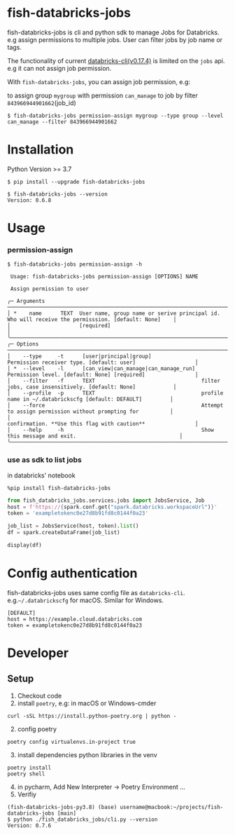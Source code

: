 # fish-databricks-jobs 

fish-databricks-jobs is cli and python sdk to manage Jobs for Databricks. e.g assign permissions to multiple jobs. User can filter jobs by job name or tags.  

The functionality of current [databricks-cli(v0.17.4)](https://pypi.org/project/databricks-cli/) is limited on the `jobs` api. e.g it can not assign job permission.

With `fish-databricks-jobs`, you can assign job permission, e.g: 

to assign group `mygroup` with permission `can_manage` to job by filter `843966944901662`(job_id) 
```angular2html
$ fish-databricks-jobs permission-assign mygroup --type group --level can_manage --filter 843966944901662
```
# Installation
Python Version >= 3.7 
```
$ pip install --upgrade fish-databricks-jobs
```
```angular2html
$ fish-databricks-jobs --version
Version: 0.6.8
```
# Usage
### permission-assign
```
$ fish-databricks-jobs permission-assign -h

 Usage: fish-databricks-jobs permission-assign [OPTIONS] NAME

 Assign permission to user

╭─ Arguments ─────────────────────────────────────────────────────────────────────────────────────────────────────────────╮
│ *    name      TEXT  User name, group name or serive principal id. Who will receive the permisssion. [default: None]    │
│                      [required]                                                                                         │
╰─────────────────────────────────────────────────────────────────────────────────────────────────────────────────────────╯
╭─ Options ───────────────────────────────────────────────────────────────────────────────────────────────────────────────╮
│    --type     -t      [user|principal|group]                Permission receiver type. [default: user]                   │
│ *  --level    -l      [can_view|can_manage|can_manage_run]  Permission level. [default: None] [required]                │
│    --filter   -f      TEXT                                  filter jobs, case insensitively. [default: None]            │
│    --profile  -p      TEXT                                  profile name in ~/.databrickscfg [default: DEFAULT]         │
│    --force                                                  Attempt to assign permission without prompting for          │
│                                                             confirmation. **Use this flag with caution**                │
│    --help     -h                                            Show this message and exit.                                 │
╰─────────────────────────────────────────────────────────────────────────────────────────────────────────────────────────╯
```
### use as sdk to list jobs
in databricks' notebook
```
%pip install fish-databricks-jobs
```

```python
from fish_databricks_jobs.services.jobs import JobsService, Job
host = f'https://{spark.conf.get("spark.databricks.workspaceUrl")}'
token = 'exampletokenc0e27d8b91fd8c0144f0a23'

job_list = JobsService(host, token).list()
df = spark.createDataFrame(job_list)

display(df)
```
# Config authentication
fish-databricks-jobs uses same config file as `databricks-cli`. e.g.`~/.databrickscfg` for macOS. Similar for Windows.
```
[DEFAULT]
host = https://example.cloud.databricks.com
token = exampletokenc0e27d8b91fd8c0144f0a23
```
# Developer 
## Setup
1. Checkout code 
2. install `poetry`, e.g: in macOS or Windows-cmder 
```
curl -sSL https://install.python-poetry.org | python -
```
2. config poetry 
```
poetry config virtualenvs.in-project true
```
3. install dependencies python libraries in the venv 
```
poetry install
poetry shell 
```
4. in pycharm, Add New Interpreter -> Poetry Environment ...
5. Verifiy 
```
(fish-databricks-jobs-py3.8) (base) username@macbook:~/projects/fish-databricks-jobs [main] 
$ python ./fish_databricks_jobs/cli.py --version
Version: 0.7.6
```
